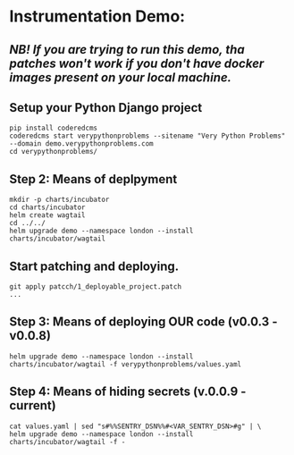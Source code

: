 # Instrumentation Demo:

## *NB! If you are trying to run this demo, tha patches won't work if you don't have docker images present on your local machine.*

## Setup your Python Django project

    pip install coderedcms
    coderedcms start verypythonproblems --sitename "Very Python Problems" --domain demo.verypythonproblems.com
    cd verypythonproblems/

## Step 2: Means of deplpyment

    mkdir -p charts/incubator
    cd charts/incubator
    helm create wagtail
    cd ../../
    helm upgrade demo --namespace london --install charts/incubator/wagtail

## Start patching and deploying.

    git apply patcch/1_deployable_project.patch
    ...

## Step 3: Means of deploying OUR code (v0.0.3 - v0.0.8)

    helm upgrade demo --namespace london --install charts/incubator/wagtail -f verypythonproblems/values.yaml

## Step 4: Means of hiding secrets (v.0.0.9 - current)

    cat values.yaml | sed "s#%%SENTRY_DSN%%#<VAR_SENTRY_DSN>#g" | \
    helm upgrade demo --namespace london --install charts/incubator/wagtail -f -
